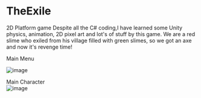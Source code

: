 # TheExile
 2D Platform game
Despite all the C# coding,I have learned some Unity physics, animation, 2D  pixel art and lot's of stuff by this game.
We are a red slime who exiled from his village filled with green slimes, so we got an axe and now it's revenge time!

Main Menu

![image](https://github.com/5yamach5/TheExile/assets/163719893/45b33fca-ba3a-47ce-a121-72ed7a24f0cf)

Main Character<br>
![image](https://github.com/5yamach5/TheExile/assets/163719893/6fa69dd1-c757-401c-a4c1-94c7262fdb78)

